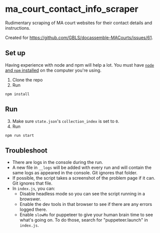 # ma_court_contact_info_scraper

Rudimentary scraping of MA court websites for their contact details and instructions.

Created for https://github.com/GBLS/docassemble-MACourts/issues/61.

## Set up

Having experience with node and npm will help a lot. You must have [`node` and `npm` installed](https://docs.npmjs.com/downloading-and-installing-node-js-and-npm) on the computer you're using.

1. Clone the repo
2. Run

```
npm install
```

## Run

3. Make sure `state.json`'s `collection_index` is set to `0`.
4. Run

```
npm run start
```

## Troubleshoot

- There are logs in the console during the run.
- A new file in `__logs` will be added with every run and will contain the same logs as appeared in the console. Git ignores that folder.
- If possible, the script takes a screenshot of the problem page if it can. Git ignores that file.
- In `index.js`, you can:
   - Disable headless mode so you can see the script running in a browswer.
   - Enable the dev tools in that browser to see if there are any errors logged there.
   - Enable `slowMo` for puppeteer to give your human brain time to see what's going on.
To do those, search for "puppeteer.launch" in `index.js`.
